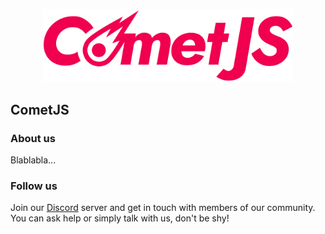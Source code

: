 <p align="center"><img src="https://raw.githubusercontent.com/kozennnn/cometjs-template/dev/resources/logo.png" width="400" alt="CometJS Logo"></p>

## CometJS

### About us

Blablabla...

### Follow us

Join our [Discord](https://discord.gg/rBp83wXW8n) server and get in touch with members of our community. You can ask help or simply talk with us, don't be shy!
